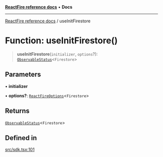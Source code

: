 [**ReactFire reference docs**](../README.md) • **Docs**

***

[ReactFire reference docs](../README.md) / useInitFirestore

# Function: useInitFirestore()

> **useInitFirestore**(`initializer`, `options`?): [`ObservableStatus`](../type-aliases/ObservableStatus.md)\<`Firestore`\>

## Parameters

• **initializer**

• **options?**: [`ReactFireOptions`](../interfaces/ReactFireOptions.md)\<`Firestore`\>

## Returns

[`ObservableStatus`](../type-aliases/ObservableStatus.md)\<`Firestore`\>

## Defined in

[src/sdk.tsx:101](https://github.com/Synapski/reactfire/blob/main/src/sdk.tsx#L101)
